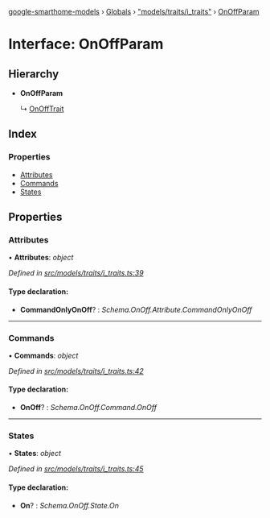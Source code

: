 [google-smarthome-models](../README.md) › [Globals](../globals.md) › ["models/traits/i_traits"](../modules/_models_traits_i_traits_.md) › [OnOffParam](_models_traits_i_traits_.onoffparam.md)

# Interface: OnOffParam

## Hierarchy

* **OnOffParam**

  ↳ [OnOffTrait](_models_traits_i_traits_.onofftrait.md)

## Index

### Properties

* [Attributes](_models_traits_i_traits_.onoffparam.md#attributes)
* [Commands](_models_traits_i_traits_.onoffparam.md#commands)
* [States](_models_traits_i_traits_.onoffparam.md#states)

## Properties

###  Attributes

• **Attributes**: *object*

*Defined in [src/models/traits/i_traits.ts:39](https://github.com/galactic1969/google-smarthome-models/blob/633871f/src/models/traits/i_traits.ts#L39)*

#### Type declaration:

* **CommandOnlyOnOff**? : *Schema.OnOff.Attribute.CommandOnlyOnOff*

___

###  Commands

• **Commands**: *object*

*Defined in [src/models/traits/i_traits.ts:42](https://github.com/galactic1969/google-smarthome-models/blob/633871f/src/models/traits/i_traits.ts#L42)*

#### Type declaration:

* **OnOff**? : *Schema.OnOff.Command.OnOff*

___

###  States

• **States**: *object*

*Defined in [src/models/traits/i_traits.ts:45](https://github.com/galactic1969/google-smarthome-models/blob/633871f/src/models/traits/i_traits.ts#L45)*

#### Type declaration:

* **On**? : *Schema.OnOff.State.On*

